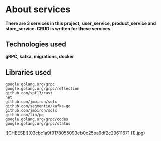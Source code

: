 # About services

**There are 3 services in this project, user_service, product_service and store_service. CRUD is written for these services.**

## Technologies used
**gRPC, kafka, migrations, docker**

## Libraries used
```
google.golang.org/grpc
google.golang.org/grpc/reflection
github.com/spf13/cast
net
github.com/jmoiron/sqlx
github.com/segmentio/kafka-go
github.com/jmoiron/sqlx
github.com/lib/pq
google.golang.org/grpc/codes
google.golang.org/grpc/status
```

![CHEESE!](03cbc1a9f9178055093eb0c25ba9df2c29611671 (1).jpg)
